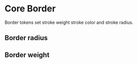 <script setup>
  import { MSRDocBorder } from '../../index'
  import { border, borderWidth } from '../src/_border.js';
  </script>

# Core Border

Border tokens set stroke weight stroke color and stroke radius.

## Border radius

<MSRDocBorder :data="border"/>

## Border weight

<MSRDocBorder :data="borderWidth"/>
